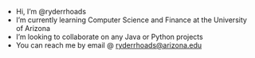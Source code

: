 - Hi, I’m @ryderrhoads
- I’m currently learning Computer Science and Finance at the University of Arizona
- I’m looking to collaborate on any Java or Python projects
- You can reach me by email @ ryderrhoads@arizona.edu

